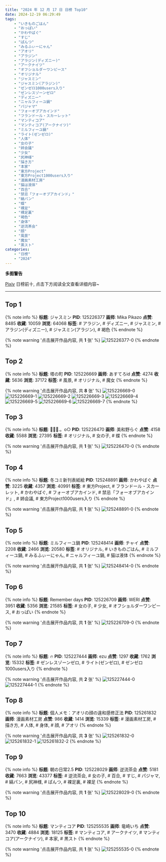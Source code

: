 ```yaml
---
title: "2024 年 12 月 17 日 日榜 Top10"
date: 2024-12-19 06:29:49
tags:
    - "いきものごはん"
    - "おっぱい"
    - "かわやばぐ"
    - "すじ"
    - "ぱんつ"
    - "みるふぃーにゃん"
    - "アオリ"
    - "アラジン"
    - "アラジン(ディズニー)"
    - "アークナイツ"
    - "オフショルダーワンピース"
    - "オリジナル"
    - "ジャスミン"
    - "ジャスミン(アラジン)"
    - "ゼンゼロ1000users入り"
    - "ゼンレスゾーンゼロ"
    - "ディズニー"
    - "ニャルフィーユ鍋"
    - "パジャマ"
    - "フォーオブアカインド"
    - "フランドール・スカーレット"
    - "マンティコア"
    - "マンティコア(アークナイツ)"
    - "ミルフィーユ鍋"
    - "ライト(ゼンゼロ)"
    - "人体"
    - "女の子"
    - "姉会議"
    - "少女"
    - "尻神様"
    - "描き方"
    - "本家"
    - "東方Project"
    - "東方Project1000users入り"
    - "漫画素材工房"
    - "猫は液体"
    - "百合"
    - "禁忌「フォーオブアカインド」"
    - "縞パン"
    - "蝶"
    - "裸足"
    - "裸足裏"
    - "褐色"
    - "身体"
    - "逆流茶会"
    - "顔"
    - "風景"
    - "魔女"
    - "黒スト"
categories:
    - "日榜"
    - "2024"
---
```


<i class="fa fa-triangle-exclamation"></i>**多图警告**<i class="fa fa-triangle-exclamation"></i>

[Pixiv](https://www.pixiv.net/) 日榜前十, 点击下方阅读全文查看详细内容~

<!-- more -->

---

## Top 1

{% note info %}
**标题**: ジャスミン
**PID**: 125226377 **画师**: Mika Pikazo
**点赞**: 8485 **收藏**: 10059 **浏览**: 64068
**标签**: # アラジン, # ディズニー, # ジャスミン, # アラジン(ディズニー), # ジャスミン(アラジン), # 褐色
{% endnote %}

{% note warning '点击展开作品内容, 共 **1** 张' %}
![125226377-0](https://i.pixiv.re/img-original/img/2024/12/16/00/00/19/125226377_p0.png)
{% endnote %}

## Top 2

{% note info %}
**标题**: 塔の町
**PID**: 125226669 **画师**: あすてろid
**点赞**: 4274 **收藏**: 5636 **浏览**: 37172
**标签**: # 風景, # オリジナル, # 魔女
{% endnote %}

{% note warning '点击展开作品内容, 共 **8** 张' %}
![125226669-0](https://i.pixiv.re/img-original/img/2024/12/16/00/02/23/125226669_p0.png)
![125226669-1](https://i.pixiv.re/img-original/img/2024/12/16/00/02/23/125226669_p1.png)
![125226669-2](https://i.pixiv.re/img-original/img/2024/12/16/00/02/23/125226669_p2.png)
![125226669-3](https://i.pixiv.re/img-original/img/2024/12/16/00/02/23/125226669_p3.png)
![125226669-4](https://i.pixiv.re/img-original/img/2024/12/16/00/02/23/125226669_p4.png)
![125226669-5](https://i.pixiv.re/img-original/img/2024/12/16/00/02/23/125226669_p5.png)
![125226669-6](https://i.pixiv.re/img-original/img/2024/12/16/00/02/23/125226669_p6.png)
![125226669-7](https://i.pixiv.re/img-original/img/2024/12/16/00/02/23/125226669_p7.png)
{% endnote %}

## Top 3

{% note info %}
**标题**: 🔹💎🦋.。o○
**PID**: 125226470 **画师**: 美和野らぐ
**点赞**: 4158 **收藏**: 5588 **浏览**: 27395
**标签**: # オリジナル, # 女の子, # 蝶
{% endnote %}

{% note warning '点击展开作品内容, 共 **1** 张' %}
![125226470-0](https://i.pixiv.re/img-original/img/2024/12/16/00/00/45/125226470_p0.png)
{% endnote %}

## Top 4

{% note info %}
**标题**: 冬コミ新刊表紙絵
**PID**: 125248891 **画师**: かわやばぐ
**点赞**: 3225 **收藏**: 4357 **浏览**: 40991
**标签**: # 東方Project, # フランドール・スカーレット, # かわやばぐ, # フォーオブアカインド, # 禁忌「フォーオブアカインド」, # 姉会議, # 東方Project1000users入り
{% endnote %}

{% note warning '点击展开作品内容, 共 **1** 张' %}
![125248891-0](https://i.pixiv.re/img-original/img/2024/12/16/20/46/12/125248891_p0.jpg)
{% endnote %}

## Top 5

{% note info %}
**标题**: ミルフィーユ鍋
**PID**: 125248414 **画师**: チャイ
**点赞**: 2208 **收藏**: 2466 **浏览**: 20580
**标签**: # オリジナル, # いきものごはん, # ミルフィーユ鍋, # みるふぃーにゃん, # ニャルフィーユ鍋, # 猫は液体
{% endnote %}

{% note warning '点击展开作品内容, 共 **1** 张' %}
![125248414-0](https://i.pixiv.re/img-original/img/2024/12/16/20/30/02/125248414_p0.png)
{% endnote %}

## Top 6

{% note info %}
**标题**: Remember days
**PID**: 125226709 **画师**: WERI
**点赞**: 3951 **收藏**: 5356 **浏览**: 21585
**标签**: # 女の子, # 少女, # オフショルダーワンピース, # おっぱい
{% endnote %}

{% note warning '点击展开作品内容, 共 **1** 张' %}
![125226709-0](https://i.pixiv.re/img-original/img/2024/12/16/00/02/52/125226709_p0.png)
{% endnote %}

## Top 7

{% note info %}
**标题**: 🔥
**PID**: 125227444 **画师**: ezu
**点赞**: 1297 **收藏**: 1762 **浏览**: 15332
**标签**: # ゼンレスゾーンゼロ, # ライト(ゼンゼロ), # ゼンゼロ1000users入り
{% endnote %}

{% note warning '点击展开作品内容, 共 **2** 张' %}
![125227444-0](https://i.pixiv.re/img-original/img/2024/12/16/00/17/58/125227444_p0.jpg)
![125227444-1](https://i.pixiv.re/img-original/img/2024/12/16/00/17/58/125227444_p1.jpg)
{% endnote %}

## Top 8

{% note info %}
**标题**: 個人メモ：アオリの顔の違和感修正法
**PID**: 125261832 **画师**: 漫画素材工房
**点赞**: 986 **收藏**: 1414 **浏览**: 15339
**标签**: # 漫画素材工房, # 描き方, # 人体, # 身体, # 顔, # アオリ
{% endnote %}

{% note warning '点击展开作品内容, 共 **3** 张' %}
![125261832-0](https://i.pixiv.re/img-original/img/2024/12/17/06/00/07/125261832_p0.jpg)
![125261832-1](https://i.pixiv.re/img-original/img/2024/12/17/06/00/07/125261832_p1.jpg)
![125261832-2](https://i.pixiv.re/img-original/img/2024/12/17/06/00/07/125261832_p2.jpg)
{% endnote %}

## Top 9

{% note info %}
**标题**: 朝の日常2.5
**PID**: 125228029 **画师**: 逆流茶会
**点赞**: 5181 **收藏**: 7663 **浏览**: 43377
**标签**: # 逆流茶会, # 女の子, # 百合, # すじ, # パジャマ, # 縞パン, # 尻神様, # ぱんつ, # 裸足裏, # 裸足
{% endnote %}

{% note warning '点击展开作品内容, 共 **1** 张' %}
![125228029-0](https://i.pixiv.re/img-original/img/2024/12/16/00/32/51/125228029_p0.jpg)
{% endnote %}

## Top 10

{% note info %}
**标题**: マンティコア
**PID**: 125255535 **画师**: 竜崎いち
**点赞**: 3470 **收藏**: 4884 **浏览**: 18125
**标签**: # マンティコア, # アークナイツ, # マンティコア(アークナイツ), # 本家, # 黒スト
{% endnote %}

{% note warning '点击展开作品内容, 共 **1** 张' %}
![125255535-0](https://i.pixiv.re/img-original/img/2024/12/17/00/00/09/125255535_p0.jpg)
{% endnote %}
